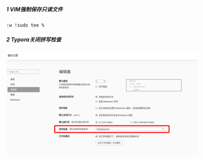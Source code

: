 ##### 1 VIM强制保存只读文件

`:w !sudo tee %`

##### 2 Typora关闭拼写检查

![image-20210204171550265](../../src/main/resources/picture/image-20210204171550265.png)